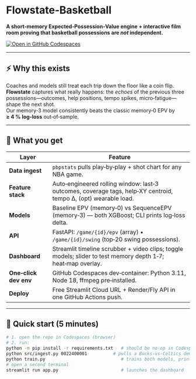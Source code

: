 # Flowstate‑Basketball
**A short‑memory Expected‑Possession‑Value engine + interactive film room proving that basketball possessions are *not* independent.**

[![Open in GitHub Codespaces](https://github.com/codespaces/badge.svg)](https://github.com/<your‑org>/flowstate-basketball?quickstart=1)

---

## ⚡ Why this exists
Coaches and models still treat each trip down the floor like a coin flip. **Flowstate** captures what really happens: the *echoes* of the previous three possessions—outcomes, help positions, tempo spikes, micro‑fatigue—shape the next shot.  
Our memory‑3 model consistently beats the classic memory‑0 EPV by **≥ 4 % log‑loss** out‑of‑sample.

---

## 🔑 What you get
| Layer | Feature |
|-------|---------|
| **Data ingest** | `pbpstats` pulls play‑by‑play + shot chart for any NBA game. |
| **Feature stack** | Auto‑engineered rolling window: last‑3 outcomes, coverage tags, help‑XY centroid, tempo Δ, (opt) wearable load. |
| **Models** | Baseline EPV (memory‑0) vs SequenceEPV (memory‑3) — both XGBoost; CLI prints log‑loss delta. |
| **API** | FastAPI: `/game/{id}/epv` (array) • `/game/{id}/swing` (top‑20 swing possessions). |
| **Dashboard** | Streamlit timeline scrubber + video clips; toggle models; slider to test memory depth 1‑7; heat‑map overlay. |
| **One‑click dev env** | GitHub Codespaces dev‑container: Python 3.11, Node 18, ffmpeg pre‑installed. |
| **Deploy** | Free Streamlit Cloud URL + Render/Fly API in one GitHub Actions push. |

---

## 🚀 Quick start (5 minutes)

```bash
# 1. open the repo in Codespaces (browser)
# 2. run:
python -m pip install -r requirements.txt   # should be no‑op in Codespace
python src/ingest.py 0022400001          # pulls a Bucks‑vs‑Celtics demo game
python train.py                             # trains both models, prints log‑loss
# open a second terminal
streamlit run app.py                        # launches the dashboard
